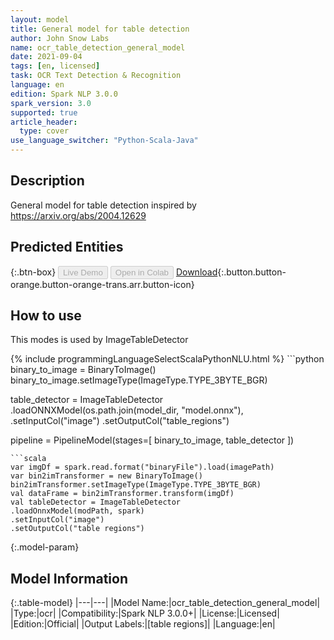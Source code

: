 ```yaml
---
layout: model
title: General model for table detection
author: John Snow Labs
name: ocr_table_detection_general_model
date: 2021-09-04
tags: [en, licensed]
task: OCR Text Detection & Recognition
language: en
edition: Spark NLP 3.0.0
spark_version: 3.0
supported: true
article_header:
  type: cover
use_language_switcher: "Python-Scala-Java"
---
```


## Description

General model for table detection inspired by https://arxiv.org/abs/2004.12629

## Predicted Entities



{:.btn-box}
<button class="button button-orange" disabled>Live Demo</button>
<button class="button button-orange" disabled>Open in Colab</button>
[Download](https://s3.amazonaws.com/auxdata.johnsnowlabs.com/clinical/ocr/ocr_table_detection_general_model_en_3.0.0_3.0_1630757579641.zip){:.button.button-orange.button-orange-trans.arr.button-icon}

## How to use

This modes is used by ImageTableDetector

<div class="tabs-box" markdown="1">
{% include programmingLanguageSelectScalaPythonNLU.html %}
```python
binary_to_image = BinaryToImage() 
binary_to_image.setImageType(ImageType.TYPE_3BYTE_BGR)

table_detector = ImageTableDetector
.loadONNXModel(os.path.join(model_dir,
                                                       "model.onnx"),
.setInputCol("image")
.setOutputCol("table_regions")

pipeline = PipelineModel(stages=[
    binary_to_image,
    table_detector
])
```
```scala
var imgDf = spark.read.format("binaryFile").load(imagePath)
var bin2imTransformer = new BinaryToImage()
bin2imTransformer.setImageType(ImageType.TYPE_3BYTE_BGR)
val dataFrame = bin2imTransformer.transform(imgDf)
val tableDetector = ImageTableDetector
.loadOnnxModel(modPath, spark)
.setInputCol("image")
.setOutputCol("table regions")
```
</div>

{:.model-param}
## Model Information

{:.table-model}
|---|---|
|Model Name:|ocr_table_detection_general_model|
|Type:|ocr|
|Compatibility:|Spark NLP 3.0.0+|
|License:|Licensed|
|Edition:|Official|
|Output Labels:|[table regions]|
|Language:|en|